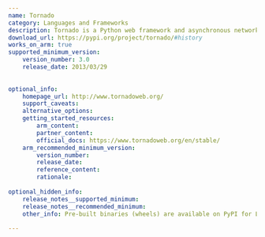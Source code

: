 ```yaml
---
name: Tornado
category: Languages and Frameworks
description: Tornado is a Python web framework and asynchronous networking library that supports handling a large number of simultaneous connections.
download_url: https://pypi.org/project/tornado/#history
works_on_arm: true
supported_minimum_version:
    version_number: 3.0
    release_date: 2013/03/29
 
 
optional_info:
    homepage_url: http://www.tornadoweb.org/
    support_caveats:
    alternative_options:
    getting_started_resources:
        arm_content:
        partner_content:
        official_docs: https://www.tornadoweb.org/en/stable/
    arm_recommended_minimum_version:
        version_number:
        release_date:
        reference_content:
        rationale:
 
optional_hidden_info:
    release_notes__supported_minimum: 
    release_notes__recommended_minimum: 
    other_info: Pre-built binaries (wheels) are available on PyPI for Linux/ARM64. Installation and Testing are done using "pip install tornado".
 
---
```

